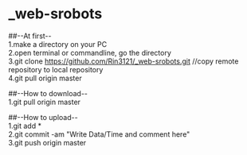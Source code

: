 # _web-srobots

##--At first--  
1.make a directory on your PC  
2.open terminal or commandline, go the directory  
3.git clone https://github.com/Rin3121/_web-srobots.git   //copy remote repository to local repository  
4.git pull origin master  

##--How to download--  
1.git pull origin master  

##--How to upload--  
1.git add *  
2.git commit -am "Write Data/Time and comment here"  
3.git push origin master  
